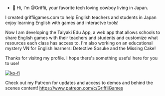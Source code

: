 - 👋 Hi, I’m @Griffii, your favorite tech loving cowboy living in Japan. 

I created griffiigames.com to help English teachers and students in Japan enjoy learning English with games and interactve tools!

Now I am developing the Taiyaki Edu App, a web app that allows schools to share English games with their teachers and students and customize what resources each class has access to.
I'm also working on an educational mystery VN for English learners: Detective Sosuke and the Missing Cake!
  
Thanks for visitng my profile. I hope there's something useful here for you to use!

[![ko-fi](https://ko-fi.com/img/githubbutton_sm.svg)](https://ko-fi.com/P5P41CP50Z)

Check out my Patreon for updates and access to demos and behind the scenes content!
https://www.patreon.com/c/GriffiiGames
